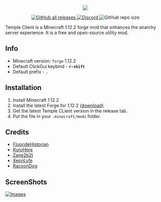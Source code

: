 <p align="center">
  <img src="https://github.com/TempleDevelopment/Temple-Client/blob/main/github/images/logo.png">
</p>

<p align="center">
  <a href="https://github.com/TempleDevelopment/Temple-Client/releases">
    <img src="https://img.shields.io/github/downloads/TempleDevelopment/Temple-Client/total?color=white" alt="GitHub all releases">
  </a>
  <a href="https://discord.gg/XZUGTpGCe8">
    <img src="https://img.shields.io/discord/1125838140456849418?color=skyblue&logo=discord&logoColor=white" alt="Discord">
  </a>
  <img src="https://img.shields.io/github/repo-size/TempleDevelopment/Temple-Client/" alt="GitHub repo size">
</p>

Temple Client is a Minecraft 1.12.2 forge mod that enhances the anarchy server experience. 
It is a free and open-source utility mod.

## Info
- Minecraft version: ```forge``` 1.12.2
- Default ClickGui keybind - **```r-shift```**
- Default prefix  - **```.```**

## Installation
1. Install Minecraft 1.12.2
2. Install the latest Forge for 1.12.2 [(download)](https://files.minecraftforge.net/net/minecraftforge/forge/index_1.12.2.html)
3. Get the latest Temple CLient version in the release tab.
4. Put the file in your `.minecraft/mods` folder.

## Credits
- [FluorideHistorian](https://github.com/FluorideHistorian)
- [KuroHere](https://github.com/KuroHere)
- [Zane2b2t](https://github.com/Zane2b2t)
- [XeonLyfe](https://github.com/XeonLyfe)
- [RacoonDog](https://github.com/RacoonDog)

## ScreenShots
<a href="https://github.com/PhilipPanda/Temple-Client/blob/main/github/images/">
  <img src="https://github.com/PhilipPanda/Temple-Client/blob/main/github/images/" alt="Images">
</a>
